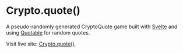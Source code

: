 # Crypto.quote()

A pseudo-randomly generated CryptoQuote game built with [Svelte](https://svelte.dev) and using [Quotable](https://github.com/lukePeavey/quotable) for random quotes.

Visit live site: [Crypto.quote()](https://crypto-quote.netlify.app).